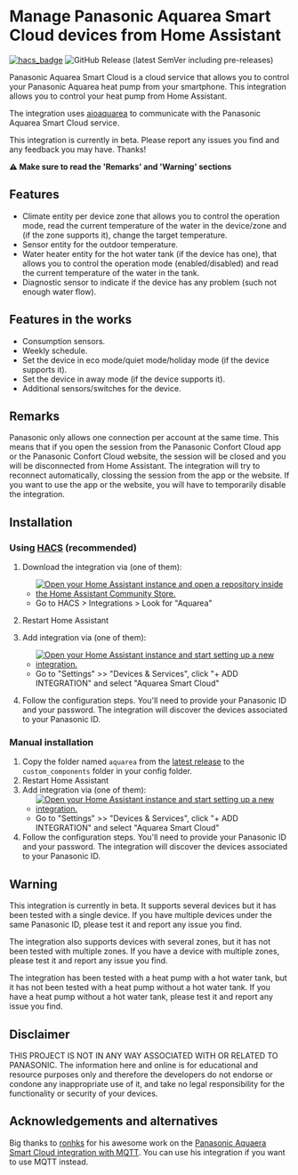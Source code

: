 # Manage Panasonic Aquarea Smart Cloud devices from Home Assistant

[![hacs_badge](https://img.shields.io/badge/HACS-Default-41BDF5.svg)](https://github.com/hacs/integration)
![GitHub Release (latest SemVer including pre-releases)](https://img.shields.io/github/v/release/cjaliaga/home-assistant-aquarea?include_prereleases)

Panasonic Aquarea Smart Cloud is a cloud service that allows you to control your Panasonic Aquarea heat pump from your smartphone. This integration allows you to control your heat pump from Home Assistant.

The integration uses [aioaquarea](https://github.com/cjaliaga/aioaquarea) to communicate with the Panasonic Aquarea Smart Cloud service.

This integration is currently in beta. Please report any issues you find and any feedback you may have. Thanks!

**⚠️ Make sure to read the 'Remarks' and 'Warning' sections**

## Features
* Climate entity per device zone that allows you to control the operation mode, read the current temperature of the water in the device/zone and (if the zone supports it), change the target temperature.
* Sensor entity for the outdoor temperature.
* Water heater entity for the hot water tank (if the device has one), that allows you to control the operation mode (enabled/disabled) and read the current temperature of the water in the tank.
* Diagnostic sensor to indicate if the device has any problem (such not enough water flow).

## Features in the works
* Consumption sensors.
* Weekly schedule.
* Set the device in eco mode/quiet mode/holiday mode (if the device supports it).
* Set the device in away mode (if the device supports it).
* Additional sensors/switches for the device.

## Remarks
Panasonic only allows one connection per account at the same time. This means that if you open the session from the Panasonic Confort Cloud app or the Panasonic Confort Cloud website, the session will be closed and you will be disconnected from Home Assistant. The integration will try to reconnect automatically, clossing the session from the app or the website. If you want to use the app or the website, you will have to temporarily disable the integration.

## Installation

### Using [HACS](https://hacs.xyz/) (recommended)

1. Download the integration via (one of them):
   - [![Open your Home Assistant instance and open a repository inside the Home Assistant Community Store.](https://my.home-assistant.io/badges/hacs_repository.svg)](https://my.home-assistant.io/redirect/hacs_repository/?owner=cjaliaga&repository=home-assistant-aquarea&category=integration)
   - Go to HACS > Integrations > Look for "Aquarea" 

2. Restart Home Assistant
3. Add integration via (one of them):
   - [![Open your Home Assistant instance and start setting up a new integration.](https://my.home-assistant.io/badges/config_flow_start.svg)](https://my.home-assistant.io/redirect/config_flow_start/?domain=aquarea)
   - Go to "Settings" >> "Devices & Services", click "+ ADD INTEGRATION" and select "Aquarea Smart Cloud"
4. Follow the configuration steps. You'll need to provide your Panasonic ID and your password. The integration will discover the devices associated to your Panasonic ID. 

### Manual installation
1. Copy the folder named `aquarea` from the [latest release](https://github.com/cjaliaga/home-assistant-aquarea/releases/latest) to the `custom_components` folder in your config folder.
2. Restart Home Assistant
3. Add integration via (one of them):
   - [![Open your Home Assistant instance and start setting up a new integration.](https://my.home-assistant.io/badges/config_flow_start.svg)](https://my.home-assistant.io/redirect/config_flow_start/?domain=aquarea)
   - Go to "Settings" >> "Devices & Services", click "+ ADD INTEGRATION" and select "Aquarea Smart Cloud"
4. Follow the configuration steps. You'll need to provide your Panasonic ID and your password. The integration will discover the devices associated to your Panasonic ID.

## Warning
This integration is currently in beta. It supports several devices but it has been tested with a single device. If you have multiple devices under the same Panasonic ID, please test it and report any issue you find.

The integration also supports devices with several zones, but it has not been tested with multiple zones. If you have a device with multiple zones, please test it and report any issue you find.

The integration has been tested with a heat pump with a hot water tank, but it has not been tested with a heat pump without a hot water tank. If you have a heat pump without a hot water tank, please test it and report any issue you find.

## Disclaimer

THIS PROJECT IS NOT IN ANY WAY ASSOCIATED WITH OR RELATED TO PANASONIC. The information here and online is for educational and resource purposes only and therefore the developers do not endorse or condone any inappropriate use of it, and take no legal responsibility for the functionality or security of your devices.

## Acknowledgements and alternatives

Big thanks to [ronhks](https://github.com/ronhks) for his awesome work on the [Panasonic Aquaera Smart Cloud integration with MQTT](https://github.com/ronhks/panasonic-aquarea-smart-cloud-mqtt). You can use his integration if you want to use MQTT instead.
